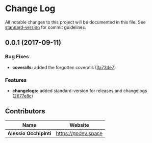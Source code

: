 # Change Log

All notable changes to this project will be documented in this file. See [standard-version](https://github.com/conventional-changelog/standard-version) for commit guidelines.

<a name="0.0.1"></a>


## 0.0.1 (2017-09-11)

### Bug Fixes

* **coveralls:** added the forgotten coveralls ([3a734e7](https://github.com/polymerx/generator-polymerx/commit/3a734e7))

### Features

* **changelogs:** added standard-version for releases and changelogs ([2677e8c](https://github.com/polymerx/generator-polymerx/commit/2677e8c))


## Contributors

| Name                   | Website               |
| ---------------------- | --------------------- |
| **Alessio Occhipinti** | <https://godev.space> |
